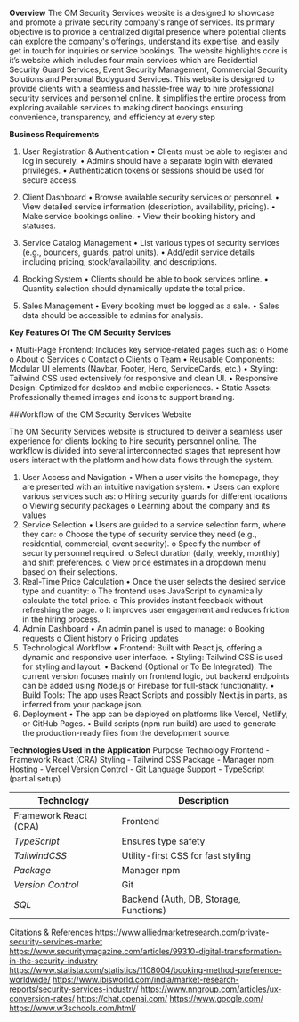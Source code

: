 **Overview**
The OM Security Services website is a  designed to showcase and promote a private security company's range of services. Its primary objective is to provide a centralized digital presence where potential clients can explore the company's offerings, understand its expertise, and easily get in touch for inquiries or service bookings. The website highlights core is it’s website which includes four main services which are Residential Security Guard Services, Event Security Management, Commercial Security Solutions and Personal Bodyguard Services. This website is designed to provide clients with a seamless and hassle-free way to hire professional security services and personnel online. It simplifies the entire process from exploring available services to making direct bookings ensuring convenience, transparency, and efficiency at every step 


**Business Requirements**

1. User Registration & Authentication
•	Clients must be able to register and log in securely.
•	Admins should have a separate login with elevated privileges.
•	Authentication tokens or sessions should be used for secure access.

 3. Client Dashboard
•	Browse available security services or personnel.
•	View detailed service information (description, availability, pricing).
•	Make service bookings online.
•	View their booking history and statuses.

5. Service Catalog Management
•	List various types of security services (e.g., bouncers, guards, patrol units).
•	Add/edit service details including pricing, stock/availability, and descriptions.

7. Booking System
•	Clients should be able to book services online.
•	Quantity selection should dynamically update the total price.

 8. Sales Management
•	Every booking must be logged as a sale.
•	Sales data should be accessible to admins for analysis.

**Key Features Of The OM Security Services**

•	Multi-Page Frontend: Includes key service-related pages such as:
o	Home
o	About
o	Services
o	Contact
o	Clients
o	Team
•	Reusable Components: Modular UI elements (Navbar, Footer, Hero, ServiceCards, etc.)
•	Styling: Tailwind CSS used extensively for responsive and clean UI.
•	Responsive Design: Optimized for desktop and mobile experiences.
•	Static Assets: Professionally themed images and icons to support branding.


##Workflow of the OM Security Services Website

The OM Security Services website is structured to deliver a seamless user experience for clients looking to hire security personnel online. The workflow is divided into several interconnected stages that represent how users interact with the platform and how data flows through the system.

1. User Access and Navigation
•	When a user visits the homepage, they are presented with an intuitive navigation system.
•	Users can explore various services such as:
o	Hiring security guards for different locations
o	Viewing security packages
o	Learning about the company and its values
2. Service Selection
•	Users are guided to a service selection form, where they can:
o	Choose the type of security service they need (e.g., residential, commercial, event security).
o	Specify the number of security personnel required.
o	Select duration (daily, weekly, monthly) and shift preferences.
o	View price estimates in a dropdown menu based on their selections.
3. Real-Time Price Calculation
•	Once the user selects the desired service type and quantity:
o	The frontend uses JavaScript to dynamically calculate the total price.
o	This provides instant feedback without refreshing the page.
o	It improves user engagement and reduces friction in the hiring process.
5. Admin Dashboard 
•	An admin panel is used to manage:
o	Booking requests
o	Client history
o	Pricing updates
6. Technological Workflow
•	Frontend: Built with React.js, offering a dynamic and responsive user interface.
•	Styling: Tailwind CSS is used for styling and layout.
•	Backend (Optional or To Be Integrated): The current version focuses mainly on frontend logic, but backend endpoints can be added using Node.js or Firebase for full-stack functionality.
•	Build Tools: The app uses React Scripts and possibly Next.js in parts, as inferred from your package.json.
7. Deployment
•	The app can be deployed on platforms like Vercel, Netlify, or GitHub Pages.
•	Build scripts (npm run build) are used to generate the production-ready files from the development source.

**Technologies Used In the Application**
Purpose	 Technology
Frontend  - Framework	React (CRA)
Styling	 - Tailwind CSS
Package - Manager	npm
Hosting -	Vercel
Version Control	- Git
Language Support	- TypeScript (partial setup)

| Technology   | Description |
|--------------|-------------|
| Framework	React (CRA) | Frontend |
| *TypeScript* | Ensures type safety |
| *TailwindCSS* | Utility-first CSS for fast styling |
| *Package* | Manager npm |
| *Version Control* | Git |
| *SQL* | Backend  (Auth, DB, Storage, Functions) |


Citations & References
https://www.alliedmarketresearch.com/private-security-services-market
https://www.securitymagazine.com/articles/99310-digital-transformation-in-the-security-industry
https://www.statista.com/statistics/1108004/booking-method-preference-worldwide/
https://www.ibisworld.com/india/market-research-reports/security-services-industry/
https://www.nngroup.com/articles/ux-conversion-rates/
https://chat.openai.com/
https://www.google.com/
https://www.w3schools.com/html/



